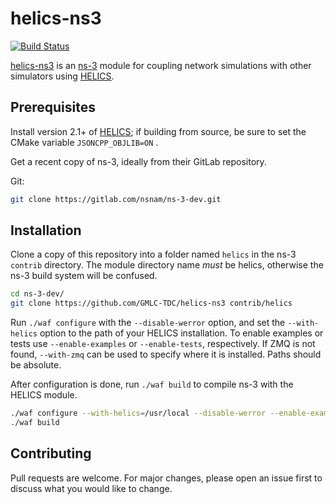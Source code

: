 # helics-ns3

[![Build Status](https://dev.azure.com/HELICS-test/helics-ns3/_apis/build/status/GMLC-TDC.helics-ns3?branchName=master)](https://dev.azure.com/HELICS-test/helics-ns3/_build/latest?definitionId=1?branchName=master)

[helics-ns3](https://github.com/GMLC-TDC/helics-ns3) is an [ns-3](https://www.nsnam.org/) module for coupling network simulations with other simulators using [HELICS](https://www.helics.org/).

## Prerequisites

Install version 2.1+ of [HELICS](https://github.com/GMLC-TDC/HELICS); if building from source, be sure to set the CMake variable `JSONCPP_OBJLIB=ON` .

Get a recent copy of ns-3, ideally from their GitLab repository.

Git:
```bash
git clone https://gitlab.com/nsnam/ns-3-dev.git
```

## Installation

Clone a copy of this repository into a folder named `helics` in the ns-3 `contrib` directory. The module directory name *must* be helics, otherwise the ns-3 build system will be confused.

```bash
cd ns-3-dev/
git clone https://github.com/GMLC-TDC/helics-ns3 contrib/helics
```

Run `./waf configure` with the `--disable-werror` option, and set the `--with-helics` option to the path of your HELICS installation. To enable examples or tests use `--enable-examples` or `--enable-tests`, respectively. If ZMQ is not found, `--with-zmq` can be used to specify where it is installed. Paths should be absolute.

After configuration is done, run `./waf build` to compile ns-3 with the HELICS module.

```bash
./waf configure --with-helics=/usr/local --disable-werror --enable-examples --enable-tests
./waf build
```

## Contributing
Pull requests are welcome. For major changes, please open an issue first to discuss what you would like to change.
